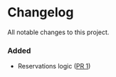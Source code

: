 # Changelog

All notable changes to this project.

### Added

- Reservations logic ([PR 1](https://github.com/dsvjetl/office-calendar/pull/1))
